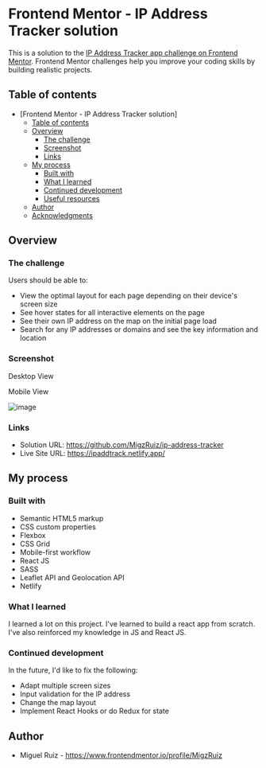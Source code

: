 # Frontend Mentor - IP Address Tracker solution

This is a solution to the [IP Address Tracker app challenge on Frontend Mentor](https://www.frontendmentor.io/challenges/ip-address-tracker-I8-0yYAH0). Frontend Mentor challenges help you improve your coding skills by building realistic projects.

## Table of contents

- [Frontend Mentor - IP Address Tracker solution]
  - [Table of contents](#table-of-contents)
  - [Overview](#overview)
    - [The challenge](#the-challenge)
    - [Screenshot](#screenshot)
    - [Links](#links)
  - [My process](#my-process)
    - [Built with](#built-with)
    - [What I learned](#what-i-learned)
    - [Continued development](#continued-development)
    - [Useful resources](#useful-resources)
  - [Author](#author)
  - [Acknowledgments](#acknowledgments)

## Overview

### The challenge

Users should be able to:

- View the optimal layout for each page depending on their device's screen size
- See hover states for all interactive elements on the page
- See their own IP address on the map on the initial page load
- Search for any IP addresses or domains and see the key information and location

### Screenshot
Desktop View

Mobile View

![image](https://user-images.githubusercontent.com/7464927/127799414-e945b0a9-1583-4d7d-8786-b629debafb1c.png)

### Links

- Solution URL: https://github.com/MigzRuiz/ip-address-tracker
- Live Site URL: https://ipaddtrack.netlify.app/

## My process

### Built with

- Semantic HTML5 markup
- CSS custom properties
- Flexbox
- CSS Grid
- Mobile-first workflow
- React JS
- SASS
- Leaflet API and Geolocation API
- Netlify

### What I learned

I learned a lot on this project. I've learned to build a react app from scratch. I've also reinforced my knowledge in JS and React JS.

### Continued development

In the future, I'd like to fix the following:
- Adapt multiple screen sizes
- Input validation for the IP address
- Change the map layout
- Implement React Hooks or do Redux for state

## Author

- Miguel Ruiz - https://www.frontendmentor.io/profile/MigzRuiz
